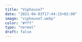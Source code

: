 ```yaml
---
title: "Viphouse7"
date: "2021-04-03T17:44:15+02:00"
image: "viphouse7.webp"
color: "#fff"
type: "normal"
draft: false
---
```

